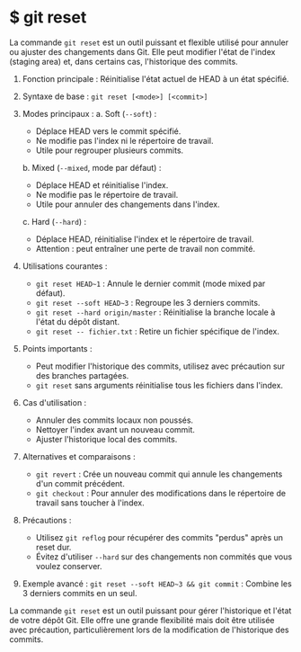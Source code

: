 # $ git reset

La commande `git reset` est un outil puissant et flexible utilisé pour annuler ou ajuster des changements dans Git. Elle peut modifier l'état de l'index (staging area) et, dans certains cas, l'historique des commits.

1. Fonction principale :
   Réinitialise l'état actuel de HEAD à un état spécifié.

2. Syntaxe de base :
   `git reset [<mode>] [<commit>]`

3. Modes principaux :
   a. Soft (`--soft`) :
      - Déplace HEAD vers le commit spécifié.
      - Ne modifie pas l'index ni le répertoire de travail.
      - Utile pour regrouper plusieurs commits.

   b. Mixed (`--mixed`, mode par défaut) :
      - Déplace HEAD et réinitialise l'index.
      - Ne modifie pas le répertoire de travail.
      - Utile pour annuler des changements dans l'index.

   c. Hard (`--hard`) :
      - Déplace HEAD, réinitialise l'index et le répertoire de travail.
      - Attention : peut entraîner une perte de travail non commité.

4. Utilisations courantes :
   - `git reset HEAD~1` : Annule le dernier commit (mode mixed par défaut).
   - `git reset --soft HEAD~3` : Regroupe les 3 derniers commits.
   - `git reset --hard origin/master` : Réinitialise la branche locale à l'état du dépôt distant.
   - `git reset -- fichier.txt` : Retire un fichier spécifique de l'index.

5. Points importants :
   - Peut modifier l'historique des commits, utilisez avec précaution sur des branches partagées.
   - `git reset` sans arguments réinitialise tous les fichiers dans l'index.

6. Cas d'utilisation :
   - Annuler des commits locaux non poussés.
   - Nettoyer l'index avant un nouveau commit.
   - Ajuster l'historique local des commits.

7. Alternatives et comparaisons :
   - `git revert` : Crée un nouveau commit qui annule les changements d'un commit précédent.
   - `git checkout` : Pour annuler des modifications dans le répertoire de travail sans toucher à l'index.

8. Précautions :
   - Utilisez `git reflog` pour récupérer des commits "perdus" après un reset dur.
   - Évitez d'utiliser `--hard` sur des changements non commités que vous voulez conserver.

9. Exemple avancé :
   `git reset --soft HEAD~3 && git commit` : Combine les 3 derniers commits en un seul.

La commande `git reset` est un outil puissant pour gérer l'historique et l'état de votre dépôt Git. Elle offre une grande flexibilité mais doit être utilisée avec précaution, particulièrement lors de la modification de l'historique des commits.